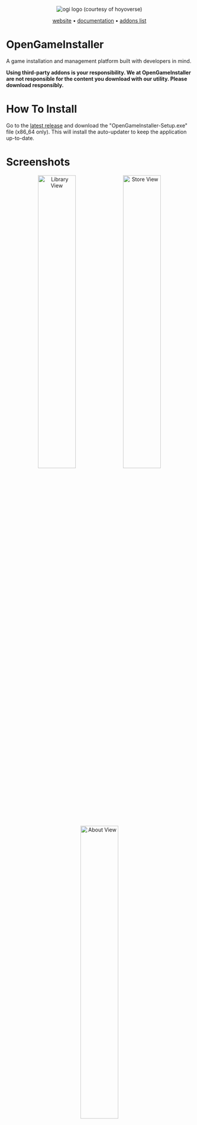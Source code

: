<p align="center">
  <img src="https://github.com/user-attachments/assets/f1725eb8-930b-4fca-a2dd-3fdef22dbef1" alt="ogi logo (courtesy of hoyoverse)" />
</p>

<p align="center">
  <a href="https://ogi.nat3z.com">website</a>
  •
  <a href="https://ogi.nat3z.com/docs/">documentation</a>
  •
  <a href="https://ogi.nat3z.com/community/">addons list</a>
</p>

# OpenGameInstaller
A game installation and management platform built with developers in mind.

**Using third-party addons is your responsibility. We at OpenGameInstaller are not responsible for the content you download with our utility. Please download responsibly.**

# How To Install
Go to the [latest release](https://github.com/Nat3z/OpenGameInstaller/releases/latest) and download the "OpenGameInstaller-Setup.exe" file (x86_64 only). This will install the auto-updater to keep the application up-to-date. 

# Screenshots
<p float="left" align="center">
  <img width="45%" height="45%" src="https://github.com/user-attachments/assets/802bc452-ea5b-43d7-a57a-6e778e5222cb" alt="Library View" />
  <img width="45%" height="45%" src="https://github.com/user-attachments/assets/89f19909-67c9-43e0-91aa-a0729e3ccd18" alt="Store View" />
  <img width="45%" height="45%" src="https://github.com/user-attachments/assets/9208b5aa-b7c8-48f1-83fa-9d817000b0cb" alt="About View" />
</p>


# What is this repository?
This is the npm workspace which stores all of the packages required for OpenGameInstaller, including the front-facing GUI `application`, a web-interface for docs `web`, a library to interface with the Real-Debrid API `packages/real-debrid`, and a library to interface with OpenGameInstaller's addons platform `packages/ogi-addon`.

# How do I build addons?
Follow the [Building your first addon](https://ogi.nat3z.com/docs/first-addon) guide to learn how you can create awesome addons that expand OpenGameInstaller!


**READMEs are in each package to describe how to use them.**

The LICENSE of each package are in their directories.

*logo is Firefly by Hoyoverse's Honkai Star Rail. We do not claim ownership of this image nor the character, we just love the game.*
